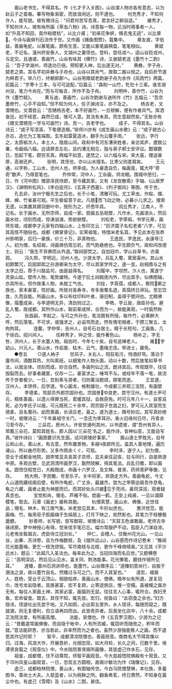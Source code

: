 <!-- { "loadSidebar": true } -->
　　眉山老书生，不得其名。作《七才子入关图》，山谷谓人物亦各有意态，以为赵云子之苗裔。摹写物象渐密，而放浪闲远，则不逮也。
　　何充秀才，不知何许人，能写貌。坡有赠诗云：“问君何苦写吾真，君言好之聊自适。”
　　雍秀才，不知何许人。坡有咏所画《草虫八物》诗。诗意每一物，讥当时用事者一人，如“升高不知回，竟作粘壁枯”，以比介甫；“初来花争妍，倏去鬼无迹”，以比章。今诗与画俱刊石流传于世。又作画《捕鱼图赞》，载集中。
　　章友直，字伯益，善画龟蛇。以篆笔画，颇有生意。又能以篆笔画棋盘，笔笔相似。
　　黄斌老，不记名，潼州府安泰人，文湖州之妻侄也。登科，尝任戎ヘ，适山谷贬戎州，与定交。且通谱，善画竹。山谷有咏其《横竹》诗，又谢斌老送《墨竹十二韵》云：“吾子学湖州，师逸功已倍。预知更入神，后出遂无对。”
　　黄彝，字子舟，斌老之弟。其名字初非彝与子舟也，山谷以其尚气，故取二器以规之。自后折节遂为粹君子。举八行，终朝郎郡ヘ。山谷用赠斌老韵谢子舟为余作《风雨竹》两篇，前篇云：“岁寒十三本，与可可追配。”后篇云：“森削一山竹，牝牡十三辈。谁言湖州没，笔力今尚在。”而与可每言，所作不及子舟。
　　刘明仲，善作竹，山谷为作《墨竹赋》。
　　黄与迪，善画竹，山谷次韵谢与迪所作《竹》五幅云：“吾宗墨修竹，心手不自知。”但不知为何人，任子渊诗注，亦不及之。
　　杨吉老，文潜甥也。文潜尝云：“吾甥杨吉老，本不好画竹，一旦顿解，便有作者风气。挥洒奋迅，初不经意，森然已成，惬可人意。其法有未具，而生意超然矣。”无咎亦有《赠文潜甥克一学与可画竹》诗。克一，吉老字也。
　　成子，不得其名。山谷诗云：“成子写浯溪，下笔便造极。”徐师川亦有《成生画山水歌》云：“成子貌古心亦古，造化为工笔端取。玄冬起雷夏造冰，翻手为云覆手雨。”
　　张远，字行之，太原榆次人。本士人，隐居山间。政和中有河东漕宋姓者，亲访其庐，邀致公署，令画绢八幅。远请屏去左右，且约漕无相见，独与弟子郝士安评议。酣寝数日，忽起下笔，颇穷天真。两幅不如意，遂焚之，以六幅与宋。宋大喜，赠送甚厚，高谢还庐。
　　张明，其侄也，亦以山水擅名，比季父则差肩矣。
　　王元通，以字称，工山水，沧州人也，师李成。为人豪逸自负，每画竟，辄大呼“奇奇”数声，乃得意笔也。
　　乔仲常，河中人，工杂画，师龙眠。围城中思归，一日，作《河中图》赠邵泽民侍郎，至今藏其家。又有《龙宫散斋》手轴、《山居罗汉》、《渊明听松风》、《李白捉月》、《玄真子西塞》、《列子御风》等图，传于世。
　　孔去非，汝州宁极先生之后也，长于小笔，清雅可玩。尤工草虫，作蚁、蝶、蜂、蝉、竹雀甚可观。平生极留意于此，凡翘而飞动之物，必募小儿求之。搜索无遗，以类置其翅羽册叶中，按形为之，纤悉毕具。
　　闾丘秀才，江南人，不记名。长于画水，无所宗师，自成一家。尝画五岳观壁，凡作水，先画浪头，然后画水纹，顷刻而成，惊涛汹涌，势欲掀壁。
　　刘松老，字荣祖，书学元章，画师东坡。成都李才元家有四轴山水，上有印文云：“巨济震子名松老者”八字，可见其高怪不随俗也。成都《佛掌骨记》，实荣祖笔，特借米老名耳。予见此本在张恭州弥明家，后归一豪族，价三十万，非真物也。
　　王逸民，字逸民，永康导江人。初为僧，名绍祖，诗画俱仿周忘机，而气韵悬绝也。平生颇负气，政和间改德士，则云：“我生不背佛而从外道。”取祠部焚之。自加冠巾，学山谷草书，亦美观。
　　冯久照，字明远，汾州人也。少游太学，兵乱入蜀，寓居渠州。其山水初颇繁冗，后因郭熙之孙游卿来为太守，尽以其家学传之，遂一变。赵相鼎与之有太学之旧，荐于川路监司，由是益得名。
　　刘履中，字坦然，汴人也，寓遂宁灵泉山趾。壁传人物，笔势雄特。今遂宁后土祠殿庑内外，尽出其手。仙佛图轴，亦其所长。但作故事人物，未脱工气也。
　　刘铨，字真孺，成都人，察院卿之族也，家本豪富，性好画。所居对圣寿寺，寺多唐蜀名迹，真孺终日谛玩。至忘饮食，久而自能。所画山水，多以布纹印科叶者，唐旧制，盖得于壁间也。尤精佛像，描墨成染，与李道明无异，清劲则过之。
　　李皓，字云叟，唐臣孙也。避乱入蜀，居成都。其所作山水，取前辈成样，合而为一，故能美观，一时翕然称之。
　　张昌嗣，字起之，与可之外孙也，笔法既有所授。每作竹，必乘醉大呼，然后落笔。不可求，或强求之，必诟骂而走。然有愧宅相者，于攒三聚五，太拘拘耳。
　　连鳌，字仲举，吉州人，自号石台居士。精于长短句，工画鱼，几于徐白。绍兴间人。
　　任粹秀才，仲之侄，能作著色山。
　　杨补之，字无咎，洪州人，长于水墨人物。祖伯时，今年七十矣，自号逃禅老人。
　　雍，字幼山，兴元人。善山水，作岩崖、枯木、云气，墨梅尤佳。举进士，屡免。
　　●卷五
　　○道人衲子
　　甘风子，关右人，阳狂垢污，恃酒好骂。落泊于廛市间，酒酣耳热，大叫索纸，以细笔作人物头面，动以十数，然后放笔如草书法，以就全体。顷刻而成，妙合自然。多画列仙之流，题诗其后。传观既毕，往往毁裂而去。好事者藏匿，仅存一二。豪富求之，唾骂不与。或经年不落一笔，故流传于世者极少。一日，忽别素与游者，归则薰浴题颂，掷笔而逝。
　　王显道，汉州人，本饼师，后学道。专心画龙，格制雄壮。今成都三井观三宝院，有画壁存。
　　李德柔，驾部员外郎宗固孙也。宗固景中良吏，尝守汉州。有道士尹可元，精练善画，以遗火得罪当死，君缓其狱，会赦获免。时可元年八十一，自誓且死，必为李氏子以报。可元既死二十余年，而宗固子世昌之妇，梦可元入其室而生德柔，且名蜀孙。幼而善画，长读庄老，喜之。遂为道士，赐号妙应。其写真妙绝一时，坡赠诗云：“千年鼻祖守关门，一念还为李耳孙。香火旧缘何日尽，丹青余习至今存。”
　　三朵花，房州人。许安世通判其州，以书遗坡，谓“吾州有异人，常戴三朵花，莫知其姓名，郡人因以‘三朵花’名之，能作诗，皆神仙意，又能自写真。”坡作诗曰：“画图要识先生面，试问房陵好事家。”
　　眉山道士罗胜先，自号云和山长。善山水，有古意，然布置景物，多越夜郎所见。盖其人善地理，遍历诸山，所以曲尽形势。又多作雨余くぐ，可观。
　　李时泽，遂宁人。初为僧，受业于成都金地院，因李骘显夫丧其子京师，显夫亲往迎丧，拉与同行，自是熟游中原。多观古壁，见武洞清所画罗汉，豁然晓解，得其笔法。兵乱归蜀，即以画名。圆悟住昭觉日，大殿既成，命画十六罗汉，及文殊、普贤、药师菩萨等像，见存。
　　杨大明，字民瞻，号至乐子。关中将家，弃荫走方外。善画龟蛇，今丈人山道院藏经阁后壁，有所作龟蛇，广丈余，最雄杰。尝为之罘蔡迨肩吾作息龟，龟之六藏，画者止能为神屋而已。而其妙处头爪皴见于壳间，鼻窍深润，观者疑真息也。
　　宝觉和尚，翎毛、芦雁不俗。尝画一鹤，王安上纯甫，一见以谓薛稷笔，取去。元章《画史》屡称其能。
　　杭僧真慧，画山水、佛像，近世佳品；翎毛、林木，有江南气象。米老尝见其本，牛形似虎也。
　　惠洪觉范，能画梅、竹。每用皂子胶画梅于生绢扇上，灯月下映之，宛然影也。其笔力于枝梗极遒健。
　　妙善师，长写貌，尝写御容，坡赠诗云：“天容玉色谁敢画，老师古寺昼闭房。梦中神授心有得，觉来信手笔已忘。幅巾常服俨不动，孤臣入门涕自滂。元老侑坐鬓眉古，虎臣侍立冠剑长。”
　　仲仁，会稽人，住衡州花光山。一见山谷，出秦、苏诗卷，且为作梅数枝，及《烟外远山》，山谷感而作诗记卷末：“雅闻花光能墨梅，更乞一枝洗烦恼。写尽南枝与北枝，更作千峰倚晴昊。”又见其《平沙远水》，题云：“此超凡入圣法也。每率此为之，当冠四海而名后世。”又题横卷云：“高明深远，然后见山见水，盖关同、荆浩能事。花光懒笔，磨钱作镜所见耳。”
　　道臻，嘉州石洞讲师也，能墨竹。山谷赠序云：“道臻刻意尚行，自振于溷浊之波，故以墨竹自名。然臻过与可之门，而不入其室也。”
　　道宏，峨眉人，姓杨，受业于云顶山，相貌枯瘁，善画山水、僧佛。晚年似有所遇，遂复冠巾，改号龙岩隐者。其族甚富，宏不复顾，止寄迹旅店，惟一空榻。虽被幞之属亦无有。每往人家画土神，其家必富，画猫则无鼠。往往言人心事，辄符合。族妇烹鱼，宏命留食。既去，其侄不知，辄先尝。宏归，视鱼曰：“此窃食之余也。”妇方隐讳，侄遂吐出先尝于地。又凡如厕，必出郭五里外，乡人怪讶，每随而窥之，既就溷，则无复便利，但立语再四而出。此皆奇异者。后竟坐化店中，八十余。成都正法院法堂，有所画高僧。
　　法能，吴僧也。作《五百罗汉图》，少游为之记云：“昔戴逵常画佛像，而自隐于帐中，人有所否臧，辄窃听而随改之，积年而就。”意法能研思，亦当若此，非率然而为之者也。虽然少游独能察人之画，而不退思其作记时耶？
　　智平，成都清凉院僧也，善画观音。南商毛大节得其像以归，过海，风浪大作，开展恳祈，光相忽现，如大月轮，长久之间，已数千里。侯溥贤良载之《观音仪》中。今水陆院普贤阁所画像，其徒虚己作水石，见存。
　　祖鉴，成都僧，住不动尊院，师智平画观音。今大慈超悟院佛殿有十观音。又于邛州凤皇山画观音，一日，忽现五方圆相，直阁计敏功为作《瑞像记》，见存。
　　虚己，成都柏林院僧，善山水，有图轴传世。今白马院僧慧琳，本仕族，多蓄图书，尊尚士大夫。入慈蓝者，以为税鞅之所。翻香煮茗，终日萧然，不知身在嚣尘中也。有虚己《雪障》及《山水》二图，甚佳。
